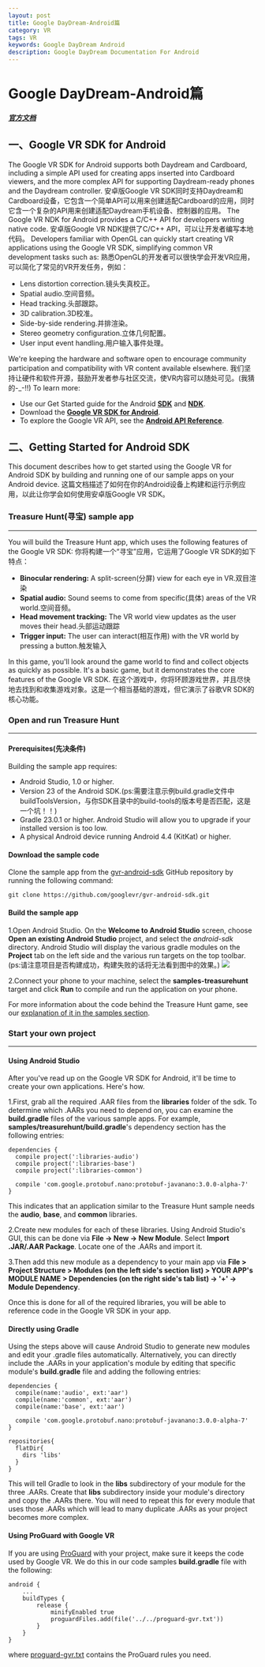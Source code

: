 ```yaml
---
layout: post
title: Google DayDream-Android篇
category: VR
tags: VR
keywords: Google DayDream Android 
description: Google DayDream Documentation For Android
---
```

# Google DayDream-Android篇

#### *<a href="https://developers.google.com/vr/android/" target="_blank">官方文档</a>*

## 一、Google VR SDK for Android

The Google VR SDK for Android supports both Daydream and Cardboard, including a simple API used for creating apps inserted into Cardboard viewers, and the more complex API for supporting Daydream-ready phones and the Daydream controller.
安卓版Google VR SDK同时支持Daydream和Cardboard设备，它包含一个简单API可以用来创建适配Cardboard的应用，同时它含一个复杂的API用来创建适配Daydream手机设备、控制器的应用。
The Google VR NDK for Android provides a C/C++ API for developers writing native code.
安卓版Google VR NDK提供了C/C++ API，可以让开发者编写本地代码。
Developers familiar with OpenGL can quickly start creating VR applications using the Google VR SDK, simplifying common VR development tasks such as:
熟悉OpenGL的开发者可以很快学会开发VR应用，可以简化了常见的VR开发任务，例如：
- Lens distortion correction.镜头失真校正。
- Spatial audio.空间音频。
- Head tracking.头部跟踪。
- 3D calibration.3D校准。
- Side-by-side rendering.并排渲染。
- Stereo geometry configuration.立体几何配置。
- User input event handling.用户输入事件处理。
	
We're keeping the hardware and software open to encourage community participation and compatibility with VR content available elsewhere.
我们坚持让硬件和软件开源，鼓励开发者参与社区交流，使VR内容可以随处可见。(我猜的-_-!!)
To learn more:

- Use our Get Started guide for the Android **<a href="https://developers.google.com/vr/android/get-started" target="_blank">SDK</a>** and **<a href="https://developers.google.com/vr/android/ndk/get-started" target="_blank">NDK</a>**.
- Download the **<a href="https://developers.google.com/vr/android/download" target="_blank">Google VR SDK for Android</a>**.
- To explore the Google VR API, see the **<a href="https://developers.google.com/vr/android/reference_overview" target="_blank">Android API Reference</a>**.


## 二、Getting Started for Android SDK

This document describes how to get started using the Google VR for Android SDK by building and running one of our sample apps on your Android device.
这篇文档描述了如何在你的Android设备上构建和运行示例应用，以此让你学会如何使用安卓版Google VR SDK。
### Treasure Hunt(寻宝) sample app

---

You will build the Treasure Hunt app, which uses the following features of the Google VR SDK:
你将构建一个“寻宝”应用，它运用了Google VR SDK的如下特点：

- **Binocular rendering:** A split-screen(分屏) view for each eye in VR.双目渲染
- **Spatial audio:** Sound seems to come from specific(具体) areas of the VR world.空间音频。
- **Head movement tracking:** The VR world view updates as the user moves their head.头部运动跟踪
- **Trigger input:** The user can interact(相互作用) with the VR world by pressing a button.触发输入

In this game, you'll look around the game world to find and collect objects as quickly as possible. It's a basic game, but it demonstrates the core features of the Google VR SDK.
在这个游戏中，你将环顾游戏世界，并且尽快地去找到和收集游戏对象。这是一个相当基础的游戏，但它演示了谷歌VR SDK的核心功能。

### Open and run Treasure Hunt

---

#### Prerequisites(先决条件)

Building the sample app requires:

- Android Studio, 1.0 or higher.
- Version 23 of the Android SDK.(ps:需要注意示例build.gradle文件中buildToolsVersion，与你SDK目录中的build-tools的版本号是否匹配，这是一个坑！！)
- Gradle 23.0.1 or higher. Android Studio will allow you to upgrade if your installed version is too low.
- A physical Android device running Android 4.4 (KitKat) or higher.

#### Download the sample code

Clone the sample app from the [gvr-android-sdk](https://github.com/googlevr/gvr-android-sdk) GitHub repository by running the following command:

```
git clone https://github.com/googlevr/gvr-android-sdk.git
```

#### Build the sample app

1.Open Android Studio. On the **Welcome to Android Studio** screen, choose **Open an existing Android Studio** project, and select the *android-sdk* directory. Android Studio will display the various gradle modules on the **Project** tab on the left side and the various run targets on the top toolbar.
(ps:请注意项目是否构建成功，构建失败的话将无法看到图中的效果。)
![](https://developers.google.com/vr/images/android/android-studio.png)

2.Connect your phone to your machine, select the **samples-treasurehunt** target and click **Run** to compile and run the application on your phone.

For more information about the code behind the Treasure Hunt game, see our [explanation of it in the samples section](https://developers.google.com/vr/android/samples/treasure-hunt).



### Start your own project

---

#### Using Android Studio

After you've read up on the Google VR SDK for Android, it'll be time to create your own applications. Here's how.

1.First, grab all the required .AAR files from the **libraries** folder of the sdk. To determine which .AARs you need to depend on, you can examine the **build.gradle** files of the various sample apps. For example, **samples/treasurehunt/build.gradle**'s dependency section has the following entries:

```
dependencies {
  compile project(':libraries-audio')
  compile project(':libraries-base')
  compile project(':libraries-common')

  compile 'com.google.protobuf.nano:protobuf-javanano:3.0.0-alpha-7'
}
```

This indicates that an application similar to the Treasure Hunt sample needs the **audio**, **base**, and **common** libraries.

2.Create new modules for each of these libraries. Using Android Studio's GUI, this can be done via **File -> New -> New Module**. Select **Import .JAR/.AAR Package**. Locate one of the .AARs and import it.

3.Then add this new module as a dependency to your main app via **File > Project Structure > Modules (on the left side's section list) > YOUR APP's MODULE NAME > Dependencies (on the right side's tab list) -> '+' -> Module Dependency**.

Once this is done for all of the required libraries, you will be able to reference code in the Google VR SDK in your app.

#### Directly using Gradle

Using the steps above will cause Android Studio to generate new modules and edit your .gradle files automatically. Alternatively, you can directly include the .AARs in your application's module by editing that specific module's **build.gradle** file and adding the following entries:

```
dependencies {
  compile(name:'audio', ext:'aar')
  compile(name:'common', ext:'aar')
  compile(name:'base', ext:'aar')

  compile 'com.google.protobuf.nano:protobuf-javanano:3.0.0-alpha-7'
}

repositories{
  flatDir{
    dirs 'libs'
  }
}
```

This will tell Gradle to look in the **libs** subdirectory of your module for the three .AARs. Create that **libs** subdirectory inside your module's directory and copy the .AARs there. You will need to repeat this for every module that uses those .AARs which will lead to many duplicate .AARs as your project becomes more complex.

#### Using ProGuard with Google VR

If you are using [ProGuard](http://d.android.com/studio/build/shrink-code.html) with your project, make sure it keeps the code used by Google VR. We do this in our code samples **build.gradle** file with the following:

```
android {
    ...
    buildTypes {
        release {
            minifyEnabled true
            proguardFiles.add(file('../../proguard-gvr.txt'))
        }
    }
}
```

where [proguard-gvr.txt](https://github.com/googlevr/gvr-android-sdk/blob/master/proguard-gvr.txt) contains the ProGuard rules you need.
